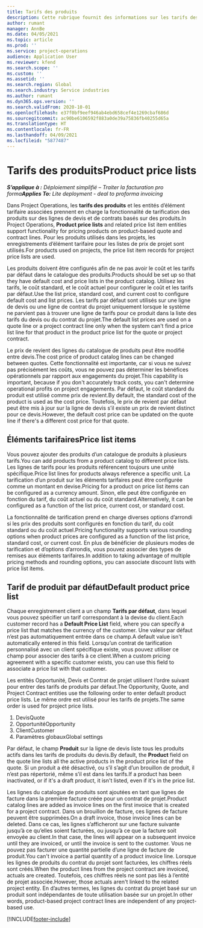 ```yaml
---
title: Tarifs des produits
description: Cette rubrique fournit des informations sur les tarifs des catalogues utilisés pour les devis de projet et les contrats.
author: rumant
manager: AnnBe
ms.date: 04/05/2021
ms.topic: article
ms.prod: ''
ms.service: project-operations
audience: Application User
ms.reviewer: kfend
ms.search.scope: ''
ms.custom: ''
ms.assetid: ''
ms.search.region: Global
ms.search.industry: Service industries
ms.author: rumant
ms.dyn365.ops.version: ''
ms.search.validFrom: 2020-10-01
ms.openlocfilehash: e37f0bf9eef946ab4ebd658cef4e1269cbaf686d
ms.sourcegitcommit: ac90be6106592f883a0de39a75836fb40255d65a
ms.translationtype: HT
ms.contentlocale: fr-FR
ms.lasthandoff: 04/09/2021
ms.locfileid: "5877487"
---
```

# <a name="product-price-lists"></a><span data-ttu-id="3ff7f-103">Tarifs des produits</span><span class="sxs-lookup"><span data-stu-id="3ff7f-103">Product price lists</span></span>

<span data-ttu-id="3ff7f-104">_**S’applique à :** Déploiement simplifié – Traiter la facturation pro forma_</span><span class="sxs-lookup"><span data-stu-id="3ff7f-104">_**Applies To:** Lite deployment - deal to proforma invoicing_</span></span>

 <span data-ttu-id="3ff7f-105">Dans Project Operations, les **tarifs des produits** et les entités d’élément tarifaire associées prennent en charge la fonctionnalité de tarification des produits sur des lignes de devis et de contrats basés sur des produits.</span><span class="sxs-lookup"><span data-stu-id="3ff7f-105">In Project Operations, **Product price lists** and related price list item entities support functionality for pricing products on product-based quote and contract lines.</span></span> <span data-ttu-id="3ff7f-106">Pour les produits utilisés dans les projets, les enregistrements d’élément tarifaire pour les listes de prix de projet sont utilisés.</span><span class="sxs-lookup"><span data-stu-id="3ff7f-106">For products used on projects, the price list item records for project price lists are used.</span></span> 

<span data-ttu-id="3ff7f-107">Les produits doivent être configurés afin de ne pas avoir le coût et les tarifs par défaut dans le catalogue des produits.</span><span class="sxs-lookup"><span data-stu-id="3ff7f-107">Products should be set up so that they have default cost and price lists in the product catalog.</span></span> <span data-ttu-id="3ff7f-108">Utilisez les tarifs, le coût standard, et le coût actuel pour configurer le coût et les tarifs par défaut.</span><span class="sxs-lookup"><span data-stu-id="3ff7f-108">Use the list price, standard cost, and current cost to configure default cost and list prices.</span></span> <span data-ttu-id="3ff7f-109">Les tarifs par défaut sont utilisés sur une ligne de devis ou une ligne de contrat du projet uniquement lorsque le système ne parvient pas à trouver une ligne de tarifs pour ce produit dans la liste des tarifs du devis ou du contrat du projet.</span><span class="sxs-lookup"><span data-stu-id="3ff7f-109">The default list prices are used on a quote line or a project contract line only when the system can't find a price list line for that product in the product price list for the quote or project contract.</span></span>

<span data-ttu-id="3ff7f-110">Le prix de revient des lignes du catalogue de produits peut être modifié entre devis.</span><span class="sxs-lookup"><span data-stu-id="3ff7f-110">The cost price of product catalog lines can be changed between quotes.</span></span> <span data-ttu-id="3ff7f-111">Cette fonctionnalité est importante, car si vous ne suivez pas précisément les coûts, vous ne pouvez pas déterminer les bénéfices opérationnels par rapport aux engagements du projet.</span><span class="sxs-lookup"><span data-stu-id="3ff7f-111">This capability is important, because if you don't accurately track costs, you can't determine operational profits on project engagements.</span></span> <span data-ttu-id="3ff7f-112">Par défaut, le coût standard du produit est utilisé comme prix de revient.</span><span class="sxs-lookup"><span data-stu-id="3ff7f-112">By default, the standard cost of the product is used as the cost price.</span></span> <span data-ttu-id="3ff7f-113">Toutefois, le prix de revient par défaut peut être mis à jour sur la ligne de devis s’il existe un prix de revient distinct pour ce devis.</span><span class="sxs-lookup"><span data-stu-id="3ff7f-113">However, the default cost price can be updated on the quote line if there's a different cost price for that quote.</span></span>

## <a name="price-list-items"></a><span data-ttu-id="3ff7f-114">Éléments tarifaires</span><span class="sxs-lookup"><span data-stu-id="3ff7f-114">Price list items</span></span>

<span data-ttu-id="3ff7f-115">Vous pouvez ajouter des produits d’un catalogue de produits à plusieurs tarifs.</span><span class="sxs-lookup"><span data-stu-id="3ff7f-115">You can add products from a product catalog to different price lists.</span></span> <span data-ttu-id="3ff7f-116">Les lignes de tarifs pour les produits référencent toujours une unité spécifique.</span><span class="sxs-lookup"><span data-stu-id="3ff7f-116">Price list lines for products always reference a specific unit.</span></span> <span data-ttu-id="3ff7f-117">La tarification d’un produit sur les éléments tarifaires peut être configurée comme un montant en devise.</span><span class="sxs-lookup"><span data-stu-id="3ff7f-117">Pricing for a product on price list items can be configured as a currency amount.</span></span> <span data-ttu-id="3ff7f-118">Sinon, elle peut être configurée en fonction du tarif, du coût actuel ou du coût standard.</span><span class="sxs-lookup"><span data-stu-id="3ff7f-118">Alternatively, it can be configured as a function of the list price, current cost, or standard cost.</span></span>

<span data-ttu-id="3ff7f-119">La fonctionnalité de tarification prend en charge diverses options d’arrondi si les prix des produits sont configurés en fonction du tarif, du coût standard ou du coût actuel.</span><span class="sxs-lookup"><span data-stu-id="3ff7f-119">Pricing functionality supports various rounding options when product prices are configured as a function of the list price, standard cost, or current cost.</span></span> <span data-ttu-id="3ff7f-120">En plus de bénéficier de plusieurs modes de tarification et d’options d’arrondis, vous pouvez associer des types de remises aux éléments tarifaires.</span><span class="sxs-lookup"><span data-stu-id="3ff7f-120">In addition to taking advantage of multiple pricing methods and rounding options, you can associate discount lists with price list items.</span></span> 

 
## <a name="default-product-price-list"></a><span data-ttu-id="3ff7f-121">Tarif de produit par défaut</span><span class="sxs-lookup"><span data-stu-id="3ff7f-121">Default product price list</span></span>
<span data-ttu-id="3ff7f-122">Chaque enregistrement client a un champ **Tarifs par défaut**, dans lequel vous pouvez spécifier un tarif correspondant à la devise du client.</span><span class="sxs-lookup"><span data-stu-id="3ff7f-122">Each customer record has a **Default Price List** field, where you can specify a price list that matches the currency of the customer.</span></span> <span data-ttu-id="3ff7f-123">Une valeur par défaut n’est pas automatiquement entrée dans ce champ.</span><span class="sxs-lookup"><span data-stu-id="3ff7f-123">A default value isn't automatically entered in this field.</span></span> <span data-ttu-id="3ff7f-124">Lorsqu’un contrat de tarification personnalisé avec un client spécifique existe, vous pouvez utiliser ce champ pour associer des tarifs à ce client.</span><span class="sxs-lookup"><span data-stu-id="3ff7f-124">When a custom pricing agreement with a specific customer exists, you can use this field to associate a price list with that customer.</span></span>

<span data-ttu-id="3ff7f-125">Les entités Opportunité, Devis et Contrat de projet utilisent l’ordre suivant pour entrer des tarifs de produits par défaut.</span><span class="sxs-lookup"><span data-stu-id="3ff7f-125">The Opportunity, Quote, and Project Contract entities use the following order to enter default product price lists.</span></span> <span data-ttu-id="3ff7f-126">Le même ordre est utilisé pour les tarifs de projets.</span><span class="sxs-lookup"><span data-stu-id="3ff7f-126">The same order is used for project price lists.</span></span>

1.  <span data-ttu-id="3ff7f-127">Devis</span><span class="sxs-lookup"><span data-stu-id="3ff7f-127">Quote</span></span>
2.  <span data-ttu-id="3ff7f-128">Opportunité</span><span class="sxs-lookup"><span data-stu-id="3ff7f-128">Opportunity</span></span>
3.  <span data-ttu-id="3ff7f-129">Client</span><span class="sxs-lookup"><span data-stu-id="3ff7f-129">Customer</span></span>
4.  <span data-ttu-id="3ff7f-130">Paramètres globaux</span><span class="sxs-lookup"><span data-stu-id="3ff7f-130">Global settings</span></span> 

<span data-ttu-id="3ff7f-131">Par défaut, le champ **Produit** sur la ligne de devis liste tous les produits actifs dans les tarifs de produits du devis.</span><span class="sxs-lookup"><span data-stu-id="3ff7f-131">By default, the **Product** field on the quote line lists all the active products in the product price list of the quote.</span></span> <span data-ttu-id="3ff7f-132">Si un produit a été désactivé, ou s’il s’agit d’un brouillon de produit, il n’est pas répertorié, même s’il est dans les tarifs.</span><span class="sxs-lookup"><span data-stu-id="3ff7f-132">If a product has been inactivated, or if it's a draft product, it isn't listed, even if it's in the price list.</span></span> 

<span data-ttu-id="3ff7f-133">Les lignes du catalogue de produits sont ajoutées en tant que lignes de facture dans la première facture créée pour un contrat de projet.</span><span class="sxs-lookup"><span data-stu-id="3ff7f-133">Product catalog lines are added as invoice lines on the first invoice that is created for a project contract.</span></span> <span data-ttu-id="3ff7f-134">Dans un brouillon de facture, ces lignes de facture peuvent être supprimées.</span><span class="sxs-lookup"><span data-stu-id="3ff7f-134">On a draft invoice, those invoice lines can be deleted.</span></span> <span data-ttu-id="3ff7f-135">Dans ce cas, les lignes s’afficheront sur une facture suivante jusqu’à ce qu’elles soient facturées, ou jusqu’à ce que la facture soit envoyée au client.</span><span class="sxs-lookup"><span data-stu-id="3ff7f-135">In that case, the lines will appear on a subsequent invoice until they are invoiced, or until the invoice is sent to the customer.</span></span> <span data-ttu-id="3ff7f-136">Vous ne pouvez pas facturer une quantité partielle d’une ligne de facture de produit.</span><span class="sxs-lookup"><span data-stu-id="3ff7f-136">You can't invoice a partial quantity of a product invoice line.</span></span> <span data-ttu-id="3ff7f-137">Lorsque les lignes de produits du contrat du projet sont facturées, les chiffres réels sont créés.</span><span class="sxs-lookup"><span data-stu-id="3ff7f-137">When the product lines from the project contract are invoiced, actuals are created.</span></span> <span data-ttu-id="3ff7f-138">Toutefois, ces chiffres réels ne sont pas liés à l’entité de projet associée.</span><span class="sxs-lookup"><span data-stu-id="3ff7f-138">However, those actuals aren't linked to the related project entity.</span></span> <span data-ttu-id="3ff7f-139">En d’autres termes, les lignes du contrat du projet basé sur un produit sont indépendantes de toute utilisation basée sur un projet.</span><span class="sxs-lookup"><span data-stu-id="3ff7f-139">In other words, product-based project contract lines are independent of any project-based use.</span></span> 


[!INCLUDE[footer-include](../includes/footer-banner.md)]
